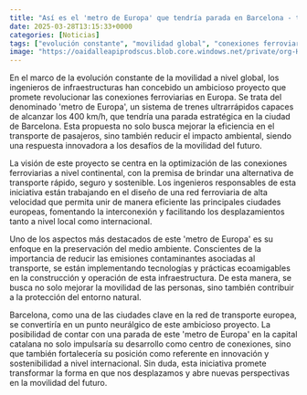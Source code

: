 ```yaml
---
title: "Así es el 'metro de Europa' que tendría parada en Barcelona - trenes a 400 km/h para conectar todo el continente"
date: 2025-03-28T13:15:33+0000
categories: [Noticias]
tags: ["evolución constante", "movilidad global", "conexiones ferroviarias", "metro de Europa", "transporte rápido", "sostenibilidad", "alta velocidad."]
image: "https://oaidalleapiprodscus.blob.core.windows.net/private/org-HKmKxpuNw3Y88lm4EBrIPq0n/user-ZwiCXOggLL8ZNNKE2g7rXFmV/img-OeGP8sYnjWqfYTvAsVDFvWIy.png?st=2025-03-28T12%3A15%3A33Z&se=2025-03-28T14%3A15%3A33Z&sp=r&sv=2024-08-04&sr=b&rscd=inline&rsct=image/png&skoid=d505667d-d6c1-4a0a-bac7-5c84a87759f8&sktid=a48cca56-e6da-484e-a814-9c849652bcb3&skt=2025-03-27T18%3A51%3A45Z&ske=2025-03-28T18%3A51%3A45Z&sks=b&skv=2024-08-04&sig=aWoHaiCMp9jLvg9uOA8rPyE0zDr4EE8s0pFwLSSI/4Q%3D"
---
```


En el marco de la evolución constante de la movilidad a nivel global, los ingenieros de infraestructuras han concebido un ambicioso proyecto que promete revolucionar las conexiones ferroviarias en Europa. Se trata del denominado 'metro de Europa', un sistema de trenes ultrarrápidos capaces de alcanzar los 400 km/h, que tendría una parada estratégica en la ciudad de Barcelona. Esta propuesta no solo busca mejorar la eficiencia en el transporte de pasajeros, sino también reducir el impacto ambiental, siendo una respuesta innovadora a los desafíos de la movilidad del futuro.

La visión de este proyecto se centra en la optimización de las conexiones ferroviarias a nivel continental, con la premisa de brindar una alternativa de transporte rápido, seguro y sostenible. Los ingenieros responsables de esta iniciativa están trabajando en el diseño de una red ferroviaria de alta velocidad que permita unir de manera eficiente las principales ciudades europeas, fomentando la interconexión y facilitando los desplazamientos tanto a nivel local como internacional.

Uno de los aspectos más destacados de este 'metro de Europa' es su enfoque en la preservación del medio ambiente. Conscientes de la importancia de reducir las emisiones contaminantes asociadas al transporte, se están implementando tecnologías y prácticas ecoamigables en la construcción y operación de esta infraestructura. De esta manera, se busca no solo mejorar la movilidad de las personas, sino también contribuir a la protección del entorno natural.

Barcelona, como una de las ciudades clave en la red de transporte europea, se convertiría en un punto neurálgico de este ambicioso proyecto. La posibilidad de contar con una parada de este 'metro de Europa' en la capital catalana no solo impulsaría su desarrollo como centro de conexiones, sino que también fortalecería su posición como referente en innovación y sostenibilidad a nivel internacional. Sin duda, esta iniciativa promete transformar la forma en que nos desplazamos y abre nuevas perspectivas en la movilidad del futuro.
    
